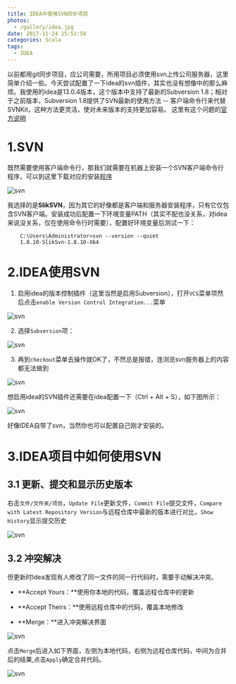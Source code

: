 ```yaml
---
title: IDEA中使用SVN同步项目
photos:
  - /gallery/idea.jpg
date: 2017-11-24 15:52:58
categories: Scala
tags:
  - IDEA
---
```


以前都用git同步项目，应公司需要，所用项目必须使用svn上传公司服务器，这里简单介绍一些。今天尝试配置了一下idea的svn插件，其实也没有想像中的那么麻烦。我使用的idea是13.0.4版本，这个版本中支持了最新的Subversion 1.8；相对于之前版本，Subversion 1.8提供了SVN最新的使用方法 -- 客户端命令行来代替SVNKit，这种方法更灵活，使对未来版本的支持更加容易。
这里有这个问题的[官方说明](http://blog.jetbrains.com/idea/2013/12/subversion-1-8-and-intellij-idea-13/)

<!--more-->
# 1.SVN
既然需要使用客户端命令行，那我们就需要在机器上安装一个SVN客户端命令行程序，可以到这里下载对应的安装[程序](http://subversion.apache.org/packages.html#windows)

![svn](/gallery/IntelliJ-IDEA-Maven-Scala/svn1.png)

我选择的是**SlikSVN**，因为其它的好像都是客户端和服务器安装程序，只有它仅包含SVN客户端。安装成功后配置一下环境变量PATH（其实不配也没关系，对idea来说没关系，仅在使用命令行时需要），配置好环境变量后测试一下：
```
	C:\Users\Administrator>svn --version --quiet  
	1.8.10-SlikSvn-1.8.10-X64
```

# 2.IDEA使用SVN

1. 启用idea的版本控制插件（这里当然是启用Subversion），打开`VCS`菜单项然后点击`enable Version Control Integration...`菜单

![svn](/gallery/IntelliJ-IDEA-Maven-Scala/svn3.png)

2. 选择`Subversion`项：

![svn](/gallery/IntelliJ-IDEA-Maven-Scala/svn4.png)

3. 再到`checkout`菜单去操作就OK了，不然总是报错，连浏览svn服务器上的内容都无法做到

![svn](/gallery/IntelliJ-IDEA-Maven-Scala/svn5.png)

想启用idea的SVN插件还需要在idea配置一下（Ctrl + Alt + S），如下图所示：

![svn](/gallery/IntelliJ-IDEA-Maven-Scala/svn2.png)

好像IDEA自带了svn，当然你也可以配置自己刚才安装的。

# 3.IDEA项目中如何使用SVN

## 3.1 更新、提交和显示历史版本

右击`文件/文件夹/项目`，`Update File`更新文件，`Commit File`提交文件，`Compare with Latest Repository Version`与远程仓库中最新的版本进行对比，`Show History`显示提交历史

![svn](/gallery/IntelliJ-IDEA-Maven-Scala/svn6.png)

## 3.2 冲突解决

但更新时Idea发现有人修改了同一文件的同一行代码时，需要手动解决冲突。

 - **Accept Yours：**使用你本地的代码，覆盖远程仓库中的更新

 - **Accept Theirs：**使用远程仓库中的代码，覆盖本地修改

 - **Merge：**进入冲突解决界面
 
 ![svn](/gallery/IntelliJ-IDEA-Maven-Scala/svn7.png)
 
点击`Merge`后进入如下界面，左侧为本地代码，右侧为远程仓库代码，中间为合并后的结果,点击`Apply`确定合并代码。

 ![svn](/gallery/IntelliJ-IDEA-Maven-Scala/svn8.png)
 